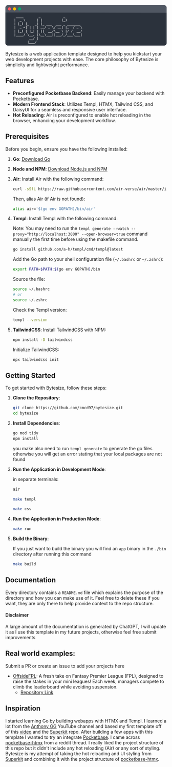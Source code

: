 <p align="center">
  <img src="https://github.com/cmcd97/bytesize/blob/main/public/assets/bytesize_banner.svg" alt="bytesize logo" width="750"/>
</p>

Bytesize is a web application template designed to help you kickstart your web development projects with ease. The core philosophy of Bytesize is simplicity and lightweight performance.

## Features

- **Preconfigured Pocketbase Backend**: Easily manage your backend with Pocketbase.
- **Modern Frontend Stack**: Utilizes Templ, HTMX, Tailwind CSS, and DaisyUI for a seamless and responsive user interface.
- **Hot Reloading**: Air is preconfigured to enable hot reloading in the browser, enhancing your development workflow.

## Prerequisites

Before you begin, ensure you have the following installed:

1. **Go**: [Download Go](https://go.dev/dl/)
2. **Node and NPM**: [Download Node.js and NPM](https://nodejs.org/en)
3. **Air**: Install Air with the following command:
   ```sh
   curl -sSfL https://raw.githubusercontent.com/air-verse/air/master/install.sh | sh -s -- -b $(go env GOPATH)/bin
   ```
   Then, alias Air (if Air is not found):
   ```sh
   alias air='$(go env GOPATH)/bin/air'
   ```
4. **Templ**: Install Templ with the following command:

   Note: You may need to run the `templ generate --watch --proxy="http://localhost:3000" --open-browser=true` command manually the first time before using the makefile command.

   ```sh
   go install github.com/a-h/templ/cmd/templ@latest
   ```

   Add the Go path to your shell configuration file (`~/.bashrc` or `~/.zshrc`):

   ```sh
   export PATH=$PATH:$(go env GOPATH)/bin
   ```

   Source the file:

   ```sh
   source ~/.bashrc
   # or
   source ~/.zshrc
   ```

   Check the Templ version:

   ```sh
   templ --version
   ```

5. **TailwindCSS**: Install TailwindCSS with NPM:
   ```sh
   npm install -D tailwindcss
   ```
   Initialize TailwindCSS:
   ```sh
   npx tailwindcss init
   ```

## Getting Started

To get started with Bytesize, follow these steps:

1. **Clone the Repository**:

   ```sh
   git clone https://github.com/cmcd97/bytesize.git
   cd bytesize
   ```

2. **Install Dependencies**:

   ```sh
   go mod tidy
   npm install
   ```

   you make also need to run `templ generate` to generate the go files otherwise you will get an error stating that your local packages are not found

3. **Run the Application in Development Mode**:

   in separate terminals:

   ```sh
   air
   ```

   ```sh
   make templ
   ```

   ```sh
   make css
   ```

4. **Run the Application in Production Mode**:

   ```sh
   make run
   ```

5. **Build the Binary**:

   If you just want to build the binary you will find an `app` binary in the `./bin` directory after running this command

   ```sh
   make build
   ```

## Documentation

Every directory contains a `README.md` file which explains the purpose of the directory and how you can make use of it. Feel free to delete these if you want, they are only there to help provide context to the repo structure.

#### Disclaimer

A large amount of the documentation is generated by ChatGPT, I will update it as I use this template in my future projects, otherwise feel free submit improvements

## Real world examples:

Submit a PR or create an issue to add your projects here

- [OffsideFPL](https://offsidefpl.com/): A fresh take on Fantasy Premier League (FPL), designed to raise the stakes in your mini leagues! Each week, managers compete to climb the leaderboard while avoiding suspension.
  - [Repository Link](https://github.com/Connorrmcd6/offsidefpl)

## Inspiration

I started learning Go by building webapps with HTMX and Templ. I learned a lot from the [Anthony GG]('https://www.youtube.com/@anthonygg_") YouTube channel and based my first template off of this [video](https://www.youtube.com/live/FU1kYukjwJM?si=51mLdiNyjPCKHnd6) and the [Superkit](https://github.com/anthdm/superkit) repo. After building a few apps with this template I wanted to try an integrate [Pocketbase](https://github.com/pocketbase/pocketbase). I came across [pocketbase-htmx](https://github.com/gobeli/pocketbase-htmx) from a reddit thread. I really liked the project structure of this repo but it didn't include any hot reloading (Air) or any sort of styling. Bytesize is my attempt of taking the hot reloading and UI styling from [Superkit](https://github.com/anthdm/superkit) and combining it with the project structure of [pocketbase-htmx](https://github.com/gobeli/pocketbase-htmx).
